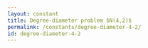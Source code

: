 ```yaml
---
layout: constant
title: Degree-diameter problem $N(4,2)$
permalink: /constants/degree-diameter-4-2/
id: degree-diameter-4-2
---
```

